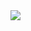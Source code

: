 <img src="https://capsule-render.vercel.app/api?type=waving&height=100&color=gradient&section=header&&customColorList=3,24,24,24,24,23&reversal=false&animation=fadeIn">

<!--
**Hirusha-Nikson/Hirusha-Nikson** is a ✨ _special_ ✨ repository because its `README.md` (this file) appears on your GitHub profile.

Here are some ideas to get you started:

- 🔭 I’m currently working on ...
- 🌱 I’m currently learning ...
- 👯 I’m looking to collaborate on ...
- 🤔 I’m looking for help with ...
- 💬 Ask me about ...
- 📫 How to reach me: ...
- 😄 Pronouns: ...
- ⚡ Fun fact: ...
-->
